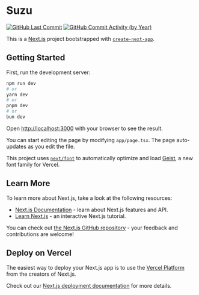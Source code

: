 # Suzu

<!-- [![GitHub Watchers][badge-gh-watch]][repo] -->
<!-- [![GitHub Stars][badge-gh-stars]][repo] -->
<!-- [![GitHub Contributors][badge-contributors]][gh-contributors] -->

[![GitHub Last Commit][badge-last-commit]][gh-history]
[![GitHub Commit Activity (by Year)][badge-activity]][gh-commit-activity]

<!-- [badge-gh-stars]: https://img.shields.io/github/stars/ZL-Asica/Suzu-Blog.svg?style=flat-square&label=Stars -->
<!-- [badge-gh-watch]: https://img.shields.io/github/watchers/ZL-Asica/Suzu-Blog.svg?style=flat-square&label=Watch -->
<!-- [badge-contributors]: https://img.shields.io/github/contributors/ZL-Asica/Suzu-Blog?style=flat-square -->

[badge-last-commit]: https://img.shields.io/github/last-commit/ZL-Asica/Suzu-Blog?style=flat-square
[badge-activity]: https://img.shields.io/github/commit-activity/y/ZL-Asica/Suzu-Blog?style=flat-square

<!-- [repo]: https://github.com/ZL-Asica/Suzu-Blog -->
<!-- [gh-contributors]: https://github.com/ZL-Asica/Suzu-Blog/graphs/contributors?style=flat-square -->

[gh-history]: https://github.com/ZL-Asica/Suzu-Blog/commits/master?style=flat-square
[gh-commit-activity]: https://github.com/ZL-Asica/Suzu-Blog/graphs/commit-activity?style=flat-square

This is a [Next.js](https://nextjs.org) project bootstrapped with [`create-next-app`](https://nextjs.org/docs/app/api-reference/cli/create-next-app).

## Getting Started

First, run the development server:

```bash
npm run dev
# or
yarn dev
# or
pnpm dev
# or
bun dev
```

Open [http://localhost:3000](http://localhost:3000) with your browser to see the result.

You can start editing the page by modifying `app/page.tsx`. The page auto-updates as you edit the file.

This project uses [`next/font`](https://nextjs.org/docs/app/building-your-application/optimizing/fonts) to automatically optimize and load [Geist](https://vercel.com/font), a new font family for Vercel.

## Learn More

To learn more about Next.js, take a look at the following resources:

- [Next.js Documentation](https://nextjs.org/docs) - learn about Next.js features and API.
- [Learn Next.js](https://nextjs.org/learn) - an interactive Next.js tutorial.

You can check out [the Next.js GitHub repository](https://github.com/vercel/next.js) - your feedback and contributions are welcome!

## Deploy on Vercel

The easiest way to deploy your Next.js app is to use the [Vercel Platform](https://vercel.com/new?utm_medium=default-template&filter=next.js&utm_source=create-next-app&utm_campaign=create-next-app-readme) from the creators of Next.js.

Check out our [Next.js deployment documentation](https://nextjs.org/docs/app/building-your-application/deploying) for more details.
